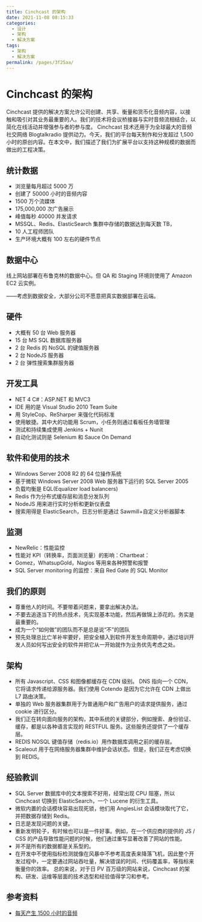 ```yaml
---
title: Cinchcast 的架构
date: 2021-11-08 08:15:33
categories:
  - 设计
  - 架构
  - 解决方案
tags:
  - 架构
  - 解决方案
permalink: /pages/3f25aa/
---
```


# Cinchcast 的架构

Cinchcast 提供的解决方案允许公司创建、共享、衡量和货币化音频内容，以接触和吸引对其业务最重要的人。我们的技术将会议桥接器与实时音频流相结合，以简化在线活动并增强参与者的参与度。 Cinchcast 技术还用于为全球最大的音频社交网络 Blogtalkradio 提供动力。今天，我们的平台每天制作和分发超过 1,500 小时的原创内容。在本文中，我们描述了我们为扩展平台以支持这种规模的数据而做出的工程决策。

## 统计数据

- 浏览量每月超过 5000 万
- 创建了 50000 小时的音频内容
- 1500 万个流媒体
- 175,000,000 次广告展示
- 峰值每秒 40000 并发请求
- MSSQL、Redis、ElasticSearch 集群中存储的数据达到每天数 TB，
- 10 人工程师团队
- 生产环境大概有 100 左右的硬件节点

## 数据中心

线上网站部署在布鲁克林的数据中心。但 QA 和 Staging 环境则使用了 Amazon EC2 云实例。

——考虑到数据安全，大部分公司不愿意把真实数据部署在云端。

## 硬件

- 大概有 50 台 Web 服务器
- 15 台 MS SQL 数据库服务器
- 2 台 Redis 的 NoSQL 的键值服务器
- 2 台 NodeJS 服务器
- 2 台 弹性搜索集群服务器

## 开发工具

- NET 4 C#：ASP.NET 和 MVC3
- IDE 用的是 Visual Studio 2010 Team Suite
- 用 StyleCop、ReSharper 来强化代码标准
- 使用敏捷。其中大的功能用 Scrum，小任务则通过看板任务墙管理
- 测试和持续集成使用 Jenkins + Nunit
- 自动化测试则是 Selenium 和 Sauce On Demand

## 软件和使用的技术

- Windows Server 2008 R2 的 64 位操作系统
- 基于微软 Windows Server 2008 Web 服务器下运行的 SQL Server 2005
- 负载均衡是 EQL(Equalizer load balancers)
- Redis 作为分布式缓存层和消息分发队列
- NodeJS 用来进行实时分析和更新仪表盘
- 搜索用得是 ElasticSearch，日志分析是通过 Sawmill+自定义分析器脚本

## 监测

- NewRelic：性能监控
- 性能对 KPI（转换率，页面浏览量）的影响：Chartbeat：
- Gomez，WhatsupGold，Nagios 等用来各种预警和报警
- SQL Server monitoring 的监控：来自 Red Gate 的 SQL Monitor

## 我们的原则

- 尊重他人的时间。不要带着问题来，要拿出解决办法。
- 不要去追逐当下的热点技术，先实现基本功能，然后再做锦上添花的。务实是最重要的。
- 成为一个“如何做”的团队而不是总是说“不”的团队
- 预先处理总比亡羊补牢要好，把安全植入到软件开发生命周期中，通过培训开发人员如何写出安全的软件并把它从一开始就作为业务优先考虑之处。

## 架构

- 所有 Javascript、CSS 和图像都缓存在 CDN 级别。 DNS 指向一个 CDN，它将请求传递给源服务器。我们使用 Cotendo 是因为它允许在 CDN 上做出 L7 路由决策。
- 单独的 Web 服务器集群用于为普通用户和广告用户的请求提供服务，通过 cookie 进行区分。
- 我们正在转向面向服务的架构，其中系统的关键部分，例如搜索、身份验证、缓存，都是以各种语言实现的 RESTFUL 服务。这些服务还提供了一个缓存层。
- REDIS NOSQL 键值存储（redis.io）用作数据库调用之前的缓存层。
- Scaleout 用于在网络服务器集群中维护会话状态。但是，我们正在考虑切换到 REDIS。

## 经验教训

- SQL Server 数据库中的文本搜索不好用，经常出现 CPU 阻塞，所以 Cinchcast 切换到 ElasticSearch，一个 Lucene 的衍生工具。
- 微软内置的会话模块容易出现死锁，他们用 AngiesList 会话模块取代了它，并把数据存储到 Redis。
- 日志是发现问题的关键。
- 重新发明轮子，有时候也可以是一件好事。例如，在一个供应商的提供的 JS / CSS 的产品导致性能问题的时候，他们通过重写显著改善了网站的性能。
- 并不是所有的数据都是关系型的。
- 在开发中不使用指标检测就像在风暴中不参考高度表来降落飞机，因此整个开发过程中，一定要通过网站吞吐量，解决错误的时间、代码覆盖率，等指标来衡量你的效率。 总的来说，对于日 PV 百万级的网站来说，Cinchcast 的架构、研发、运维等层面的技术选型和经验值得学习和参考。

## 参考资料

- [每天产生 1500 小时的音频](http://highscalability.com/blog/2012/7/16/cinchcast-architecture-producing-1500-hours-of-audio-every-d.html)
